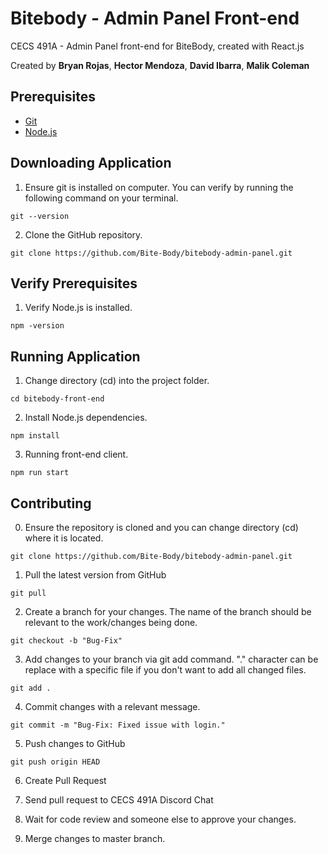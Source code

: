 # Bitebody - Admin Panel Front-end

CECS 491A - Admin Panel front-end for BiteBody, created with React.js

Created by **Bryan Rojas**, **Hector Mendoza**, **David Ibarra**, **Malik Coleman**

## Prerequisites

* [Git](https://git-scm.com/downloads)
* [Node.js](https://nodejs.org/en/)

## Downloading Application

1. Ensure git is installed on computer. You can verify by running the following command on your terminal.
```
git --version
```
2. Clone the GitHub repository.
```
git clone https://github.com/Bite-Body/bitebody-admin-panel.git
```

##  Verify Prerequisites

1. Verify Node.js is installed.
```
npm -version
```

## Running Application

1. Change directory (cd) into the project folder.
```
cd bitebody-front-end
```
2. Install Node.js dependencies. 
```
npm install
```
3. Running front-end client.
```
npm run start
```

## Contributing

0. Ensure the repository is cloned and you can change directory (cd) where it is located.
```
git clone https://github.com/Bite-Body/bitebody-admin-panel.git
```
1. Pull the latest version from GitHub
```
git pull
```
2. Create a branch for your changes. The name of the branch should be relevant to the work/changes being done.
```
git checkout -b "Bug-Fix"
```
3. Add changes to your branch via git add command. "." character can be replace with a specific file if you don't want to add all changed files.
```
git add .
```
4. Commit changes with a relevant message.
```
git commit -m "Bug-Fix: Fixed issue with login."
```
5. Push changes to GitHub
```
git push origin HEAD
```
6. Create Pull Request

7. Send pull request to CECS 491A Discord Chat

8. Wait for code review and someone else to approve your changes.

9. Merge changes to master branch.
